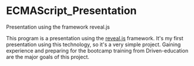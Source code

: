 # ECMAScript_Presentation
Presentation using the framework reveal.js

This program is a presentation using the [reveal.js](http://lab.hakim.se/reveal-js/#/) framework. It's my first presentation using this technology, so it's a very simple project.
Gaining experience and preparing for the bootcamp training from Driven-education are the major goals of this project.

